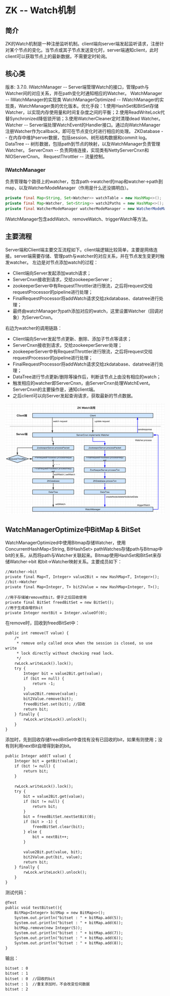 # ZK -- Watch机制

## 简介
ZK的Watch机制是一种注册监听机制。client端向server端发起监听请求，注册针对某个节点的变化。当节点或其子节点发送变化时，server端通知client，此时client可以获取节点上的最新数据，不需要定时轮询。

## 核心类
版本: 3.7.0.
IWatchManager -- Server端管理Watch的接口，管理path与Watcher间的对应关系，并在path变化时通知相应的Watcher。
WatchManager -- IWatchManager的实现类
WatchManagerOptimized -- IWatchManager的实现类，WatchManager类的优化版本。优化手段：1.使用HashSet和BitSet存储Watcher，以实现内存使用量和时间复杂度之间的平衡；2.使用ReadWriteLock代替Synchronized降低锁开销；3.使用WatcherCleaner定时清理dead Watcher。
Watcher -- Server端处理WatchEvent的Handler接口。通过向WatchManager注册Watcher作为callback，即可在节点变化时进行相应的处理。
ZKDatabase -- 在内存中维护server数据，包括session、树形结构数据和commit log。
DataTree -- 树形数据，包括path到节点的映射，以及WatchManager负责管理Watcher。
ServerCnxn -- 负责网络连接，实现类有NettyServerCnxn和NIOServerCnxn。
RequestThrottler -- 流量控制。

### IWatchManager

负责管理每个路径上的watcher，包含path→watcher的map和watcher→path到map，以及WatcherModeManager（作用是什么还没搞明白）。

```java
private final Map<String, Set<Watcher>> watchTable = new HashMap<>();
private final Map<Watcher, Set<String>> watch2Paths = new HashMap<>();
private final WatcherModeManager watcherModeManager = new WatcherModeManager();
```

IWatchManager包含addWatch、removeWatch、triggerWatch等方法。

## 主要流程
Server端和Client端主要交互流程如下。client端逻辑比较简单，主要是网络连接。server端需要存储、管理path与watcher的对应关系，并在节点发生变更时触发watcher。
左边是对节点添加watch的过程：
* Client端向Server发起添加watch请求；
* ServerCnxn接收到请求，交给zookeeperServer；
* zookeeperServer中有RequestThrottler进行限流，之后将request交给requestProcessor的pipeline进行处理；
* FinalRequestProcessor将addWatch请求交给zkdatabase、datatree进行处理；
* 最终由watchManager为path添加对应的watch，这里设置Watcher（回调对象）为ServerCnxn。

右边为watcher的调用链路：
* Client端向Server发起节点更新、删除、添加子节点等请求；
* ServerCnxn接收到请求，交给zookeeperServer处理；
* zookeeperServer中有RequestThrottler进行限流，之后将request交给requestProcessor的pipeline进行处理；
* FinalRequestProcessor将addWatch请求交给zkdatabase、datatree进行处理；
* DataTree进行节点更新/删除等操作后，判断该节点上由没有相应的watch；
* 触发相应的watcher即ServerCnxn，由ServerCnxn处理WatchEvent。ServerCnxn的主要操作是，通知client端。
* 之后client可以向Server发起查询请求，获取最新的节点数据。

![](https://raw.githubusercontent.com/rainsbaby/notebook/master/imgs/zk/zk_watcher.png)



## WatchManagerOptimize中BitMap & BitSet
WatchManagerOptimized中使用Bitmap存储Watcher，使用ConcurrentHashMap<String, BitHashSet> pathWatches存储path与Bitmap中bit的关系，从而将path与Watcher关联起来。Bitmap使用HashSet和BitSet来存储Watcher->bit 和bit->Watcher映射关系。主要成员如下：

```
//Watcher->bit
private final Map<T, Integer> value2Bit = new HashMap<T, Integer>();
//bit->Watcher
private final Map<Integer, T> bit2Value = new HashMap<Integer, T>();

//用于存储被remove的bit，便于之后回收使用
private final BitSet freedBitSet = new BitSet();
//用于生成自增的bit
private Integer nextBit = Integer.valueOf(0);
```

在remove时，回收到freedBitSet中：
```
public int remove(T value) {
    /*
     * remove only called once when the session is closed, so use write
     * lock directly without checking read lock.
     */
    rwLock.writeLock().lock();
    try {
        Integer bit = value2Bit.get(value);
        if (bit == null) {
            return -1;
        }
        value2Bit.remove(value);
        bit2Value.remove(bit);
        freedBitSet.set(bit); //回收
        return bit;
    } finally {
        rwLock.writeLock().unlock();
    }
}

```

添加时，先到回收存储freedBitSet中查找有没有已回收的bit，如果有则使用；没有则利用nextBit自增得到新的bit。
```
public Integer add(T value) {
    Integer bit = getBit(value);
    if (bit != null) {
        return bit;
    }

    rwLock.writeLock().lock();
    try {
        bit = value2Bit.get(value);
        if (bit != null) {
            return bit;
        }
        bit = freedBitSet.nextSetBit(0);
        if (bit > -1) {
            freedBitSet.clear(bit);
        } else {
            bit = nextBit++;
        }

        value2Bit.put(value, bit);
        bit2Value.put(bit, value);
        return bit;
    } finally {
        rwLock.writeLock().unlock();
    }
}
```

测试代码：
```
@Test
public void testBitset(){
    BitMap<Integer> bitMap = new BitMap<>();
    System.out.println("bitset : " + bitMap.add(5));
    System.out.println("bitset : " + bitMap.add(6));
    bitMap.remove(new Integer(5));
    System.out.println("bitset : " + bitMap.add(7));
    System.out.println("bitset : " + bitMap.add(6));
    System.out.println("bitset : " + bitMap.add(8));
}
```

输出：
```
bitset : 0
bitset : 1
bitset : 0  //回收的bit
bitset : 1  //重复添加时，不会改变任何数据
bitset : 2
```
